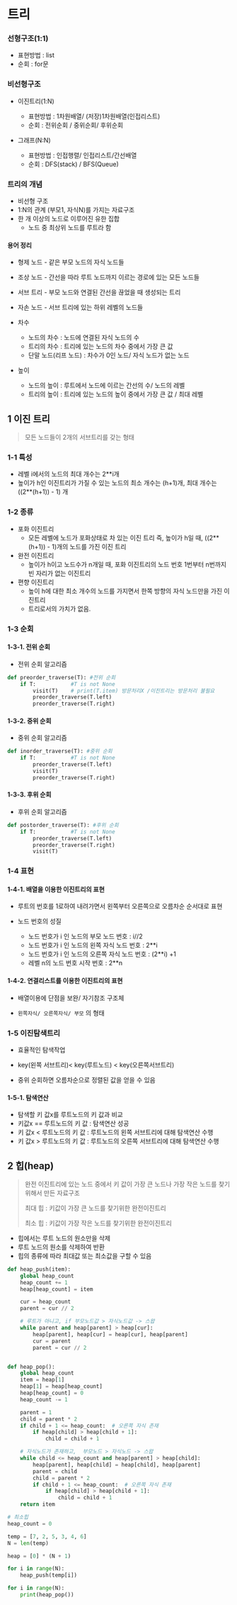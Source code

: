 # 트리

### 선형구조(1:1)

- 표현방법 : list
- 순회 : for문



### 비선형구조

- 이진트리(1:N)
  - 표현방법 : 1차원배열/ (저장)1차원배열(인접리스트)
  - 순회 : 전위순회 / 중위순회/ 후위순회



- 그래프(N:N)
  - 표현방법 : 인접행렬/ 인접리스트/간선배열
  - 순회 : DFS(stack) / BFS(Queue)



### 트리의 개념

- 비선형 구조
- 1:N의 관계 (부모1, 자식N)를 가지는 자료구조
- 한 개 이상의 노드로 이루어진 유한 집합
  - 노드 중 최상위 노드를 루트라 함



#### 용어 정리

- 형제 노드 - 같은 부모 노드의 자식 노드들
- 조상 노드 - 간선을 따라 루트 노드까지 이르는 경로에 있는 모든 노드들
- 서브 트리 - 부모 노드와 연결된 간선을 끊었을 때 생성되는 트리
- 자손 노드 - 서브 트리에 있는 하위 레벨의 노드들

- 차수
  - 노드의 차수 : 노드에 연결된 자식 노드의 수
  - 트리의 차수 : 트리에 있는 노드의 차수 중에서 가장 큰 값
  - 단말 노드(리프 노드) : 차수가 0인 노드/ 자식 노드가 없는 노드
- 높이
  - 노드의 높이 : 루트에서 노드에 이르는 간선의 수/ 노드의 레벨
  - 트리의 높이 : 트리에 있는 노드의 높이 중에서 가장 큰 값 / 최대 레벨



## 1 이진 트리

> 모든 노드들이 2개의 서브트리를 갖는 형태

### 1-1 특성

- 레벨 i에서의 노드의 최대 개수는 2**i개
- 높이가 h인 이진트리가 가질 수 있는 노드의 최소 개수는 (h+1)개, 최대 개수는 ((2**(h+1)) - 1) 개

### 

### 1-2 종류

- 포화 이진트리
  - 모든 레벨에 노드가 포화상태로 차 있는 이진 트리 즉, 높이가 h일 때, ((2**(h+1)) - 1)개의 노드를 가진 이진 트리
- 완전 이진트리
  - 높이가 h이고 노드수가 n개일 때, 포화 이진트리의 노드 번호 1번부터 n번까지 빈 자리가 없는 이진트리
- 편향 이진트리
  - 높이 h에 대한 최소 개수의 노드를 가지면서 한쪽 방향의 자식 노드만을 가진 이진트리
  - 트리로서의 가치가 없음.



### 1-3 순회

#### 1-3-1. 전위 순회

- 전위 순회 알고리즘

```python
def preorder_traverse(T): #전위 순회
    if T:			#T is not None
        visit(T)	# print(T.item) 방문처리X /이진트리는 방문처리 불필요
        preorder_traverse(T.left)
        preorder_traverse(T.right)
```



#### 1-3-2. 중위 순회

- 중위 순회 알고리즘

```python
def inorder_traverse(T): #중위 순회
    if T:			#T is not None
        preorder_traverse(T.left)
        visit(T)
        preorder_traverse(T.right)
```



#### 1-3-3. 후위 순회

- 후위 순회 알고리즘

```python
def postorder_traverse(T): #후위 순회
    if T:			#T is not None
        preorder_traverse(T.left)
        preorder_traverse(T.right)
        visit(T)
```



### 1-4 표현

#### 1-4-1. 배열을 이용한 이진트리의 표현

- 루트의 번호를 1로하여 내려가면서 왼쪽부터 오른쪽으로 오름차순 순서대로 표현

- 노드 번호의 성질
  - 노드 번호가 i 인 노드의 부모 노드 번호 : i//2
  - 노드 번호가 i 인 노드의 왼쪽 자식 노드 번호 : 2**i
  - 노드 번호가 i 인 노드의 오른쪽 자식 노드 번호 : (2**i) +1
  - 레벨 n의 노드 번호 시작 번호 : 2**n

#### 1-4-2. 연결리스트를 이용한 이진트리의 표현

- 배열이용에 단점을 보완/ 자기참조 구조체

- `왼쪽자식/ 오른쪽자식/ 부모` 의 형태



### 1-5 이진탐색트리

- 효율적인 탐색작업

- key(왼쪽 서브트리)< key(루트노드) < key(오른쪽서브트리)
- 중위 순회하면 오름차순으로 정렬된 값을 얻을 수 있음

#### 1-5-1. 탐색연산

- 탐색할 키 값x를 루트노드의 키 값과 비교
- 키값x == 루트노드의 키 값 : 탐색연산 성공
- 키 값x < 루트노드의 키 값 : 루트노드의 왼쪽 서브트리에 대해 탐색연산 수행
- 키 값x > 루트노드의 키 값 : 루트노드의 오른쪽 서브트리에 대해 탐색연산 수행



## 2 힙(heap)

> 완전 이진트리에 있는 노드 중에서 키 값이 가장 큰 노드나 가장 작은 노드를 찾기 위해서 만든 자료구조
>
> 최대 힙 : 키값이 가장 큰 노드를 찾기위한 완전이진트리
>
> 최소 힙 : 키값이 가장 작은 노드를 찾기위한 완전이진트리



- 힙에서는 루트 노드의 원소만을 삭제
- 루트 노드의 원소를 삭제하여 반환
- 힙의 종류에 따라 최대값 또는 최소값을 구할 수 있음

```python
def heap_push(item):
    global heap_count
    heap_count += 1
    heap[heap_count] = item

    cur = heap_count
    parent = cur // 2

    # 루트가 아니고, if 부모노드값 > 자식노드값 -> 스왑
    while parent and heap[parent] > heap[cur]:
        heap[parent], heap[cur] = heap[cur], heap[parent]
        cur = parent
        parent = cur // 2


def heap_pop():
    global heap_count
    item = heap[1]
    heap[1] = heap[heap_count]
    heap[heap_count] = 0
    heap_count -= 1

    parent = 1
    child = parent * 2
    if child + 1 <= heap_count:  # 오른쪽 자식 존재
        if heap[child] > heap[child + 1]:
            child = child + 1

    # 자식노드가 존재하고,  부모노드 > 자식노드 -> 스왑
    while child <= heap_count and heap[parent] > heap[child]:
        heap[parent], heap[child] = heap[child], heap[parent]
        parent = child
        child = parent * 2
        if child + 1 <= heap_count:  # 오른쪽 자식 존재
            if heap[child] > heap[child + 1]:
                child = child + 1
    return item

# 최소힙
heap_count = 0

temp = [7, 2, 5, 3, 4, 6]
N = len(temp)

heap = [0] * (N + 1)

for i in range(N):
    heap_push(temp[i])

for i in range(N):
    print(heap_pop())
```

